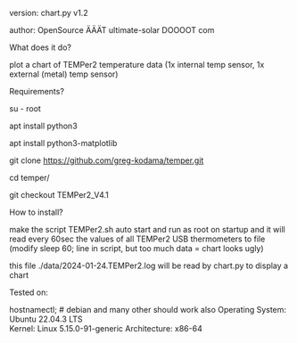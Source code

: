 version: chart.py v1.2

author: OpenSource ÄÄÄT ultimate-solar DOOOOT com

What does it do?

plot a chart of TEMPer2 temperature data (1x internal temp sensor, 1x external (metal) temp sensor)

Requirements?

su - root

apt install python3

apt install python3-matplotlib

git clone https://github.com/greg-kodama/temper.git

cd temper/

git checkout TEMPer2_V4.1

How to install?

make the script TEMPer2.sh auto start and run as root on startup
and it will read every 60sec the values of all TEMPer2 USB thermometers to file
(modify sleep 60; line in script, but too much data = chart looks ugly)

this file ./data/2024-01-24.TEMPer2.log
will be read by chart.py to display a chart

Tested on:

hostnamectl; # debian and many other should work also
Operating System: Ubuntu 22.04.3 LTS              
          Kernel: Linux 5.15.0-91-generic
    Architecture: x86-64


